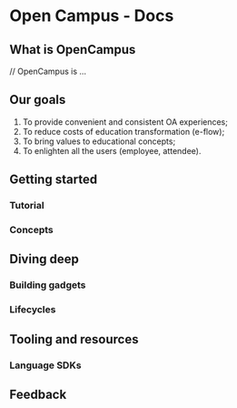 # Open Campus - Docs



## What is OpenCampus

// OpenCampus is ...



## Our goals

1. To provide convenient and consistent OA experiences;
2. To reduce costs of education transformation (e-flow);
3. To bring values to educational concepts;
4. To enlighten all the users (employee, attendee).



## Getting started



### Tutorial

### Concepts



## Diving deep



### Building gadgets

### Lifecycles





## Tooling and resources



### Language SDKs



## Feedback
